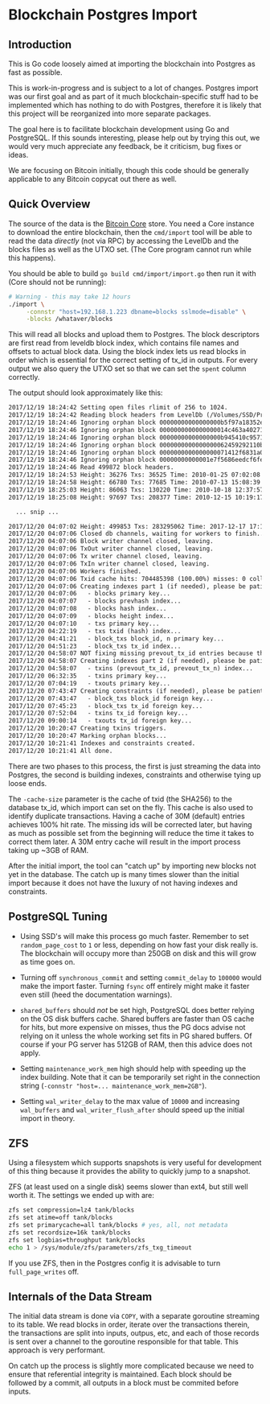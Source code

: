 
# Blockchain Postgres Import

## Introduction

This is Go code loosely aimed at importing the blockchain into
Postgres as fast as possible.

This is work-in-progress and is subject to a lot of changes. Postgres
import was our first goal and as part of it much blockchain-specific
stuff had to be implemented which has nothing to do with Postgres,
therefore it is likely that this project will be reorganized into more
separate packages.

The goal here is to facilitate blockchain development using Go and
PostgreSQL. If this sounds interesting, please help out by trying this
out, we would very much appreciate any feedback, be it criticism, bug
fixes or ideas.

We are focusing on Bitcoin initially, though this code should be
generally applicable to any Bitcoin copycat out there as well.

## Quick Overview

The source of the data is the [Bitcoin Core](https://bitcoin.org/en/download) store. You need a Core
instance to download the entire blockchain, then the `cmd/import` tool
will be able to read the data *directly* (not via RPC) by accessing
the LevelDb and the blocks files as well as the UTXO set. (The Core
program cannot run while this happens).

You should be able to build `go build cmd/import/import.go` then run
it with (Core should not be running):

```sh
# Warning - this may take 12 hours
./import \
     -connstr "host=192.168.1.223 dbname=blocks sslmode=disable" \
     -blocks /whataver/blocks
```

This will read all blocks and upload them to Postgres. The block
descriptors are first read from leveldb block index, which contains
file names and offsets to actual block data. Using the block index
lets us read blocks in order which is essential for the correct
setting of tx_id in outputs. For every output we also query the UTXO
set so that we can set the `spent` column correctly.

The output should look approximately like this:

``` txt
2017/12/19 18:24:42 Setting open files rlimit of 256 to 1024.
2017/12/19 18:24:42 Reading block headers from LevelDb (/Volumes/SSD/Private/Bitcoin/blocks/index)...
2017/12/19 18:24:46 Ignoring orphan block 00000000000000000b5f97a18352ec38f9b5b20603c8fcd8f25ec9ee1ae0cf93
2017/12/19 18:24:46 Ignoring orphan block 0000000000000000014c463a40271798691071aba2c0d680403031bfdbcf0da3
2017/12/19 18:24:46 Ignoring orphan block 00000000000000000b945410c95718f36319521f6c22822a0032a813955a8198
2017/12/19 18:24:46 Ignoring orphan block 0000000000000000062459292110b290ae1312db9a3ca668b0c187181f6f27f3
2017/12/19 18:24:46 Ignoring orphan block 0000000000000000071412f6831a0f03b5abfb7490e8a4dfa13c82d6805096f1
2017/12/19 18:24:46 Ignoring orphan block 00000000000001e7f5686eedcf6fe2d27c7892b17c8b032e9b5c9241a9d8de32
2017/12/19 18:24:46 Read 499872 block headers.
2017/12/19 18:24:53 Height: 36276 Txs: 36525 Time: 2010-01-25 07:02:08 -0500 EST Tx/s: 7291.832654
2017/12/19 18:24:58 Height: 66780 Txs: 77685 Time: 2010-07-13 15:08:39 -0400 EDT Tx/s: 7761.014587
2017/12/19 18:25:03 Height: 86063 Txs: 130220 Time: 2010-10-18 12:37:57 -0400 EDT Tx/s: 8675.402340
2017/12/19 18:25:08 Height: 97697 Txs: 208377 Time: 2010-12-15 10:19:17 -0500 EST Tx/s: 10413.251706

  ... snip ...

2017/12/20 04:07:02 Height: 499853 Txs: 283295062 Time: 2017-12-17 17:10:19 -0500 EST Tx/s: 8108.974619
2017/12/20 04:07:06 Closed db channels, waiting for workers to finish...
2017/12/20 04:07:06 Block writer channel closed, leaving.
2017/12/20 04:07:06 TxOut writer channel closed, leaving.
2017/12/20 04:07:06 Tx writer channel closed, leaving.
2017/12/20 04:07:06 TxIn writer channel closed, leaving.
2017/12/20 04:07:06 Workers finished.
2017/12/20 04:07:06 Txid cache hits: 704485398 (100.00%) misses: 0 collisions: 0 dupes: 2 evictions: 253053982
2017/12/20 04:07:06 Creating indexes part 1 (if needed), please be patient, this may take a long time...
2017/12/20 04:07:06   - blocks primary key...
2017/12/20 04:07:07   - blocks prevhash index...
2017/12/20 04:07:08   - blocks hash index...
2017/12/20 04:07:09   - blocks height index...
2017/12/20 04:07:10   - txs primary key...
2017/12/20 04:22:19   - txs txid (hash) index...
2017/12/20 04:41:21   - block_txs block_id, n primary key...
2017/12/20 04:51:23   - block_txs tx_id index...
2017/12/20 04:58:07 NOT fixing missing prevout_tx_id entries because there were 0 cache misses.
2017/12/20 04:58:07 Creating indexes part 2 (if needed), please be patient, this may take a long time...
2017/12/20 04:58:07   - txins (prevout_tx_id, prevout_tx_n) index...
2017/12/20 06:32:35   - txins primary key...
2017/12/20 07:04:19   - txouts primary key...
2017/12/20 07:43:47 Creating constraints (if needed), please be patient, this may take a long time...
2017/12/20 07:43:47   - block_txs block_id foreign key...
2017/12/20 07:45:23   - block_txs tx_id foreign key...
2017/12/20 07:52:04   - txins tx_id foreign key...
2017/12/20 09:00:14   - txouts tx_id foreign key...
2017/12/20 10:20:47 Creating txins triggers.
2017/12/20 10:20:47 Marking orphan blocks...
2017/12/20 10:21:41 Indexes and constraints created.
2017/12/20 10:21:41 All done.

```

There are two phases to this process, the first is just streaming the
data into Postgres, the second is building indexes, constraints and
otherwise tying up loose ends.

The `-cache-size` parameter is the cache of txid (the SHA256) to the
database tx_id, which import can set on the fly. This cache is also
used to identify duplicate transactions. Having a cache of 30M
(default) entries achieves 100% hit rate. The missing ids will be
corrected later, but having as much as possible set from the beginning
will reduce the time it takes to correct them later. A 30M entry cache
will result in the import process taking up ~3GB of RAM.

After the initial import, the tool can "catch up" by importing new
blocks not yet in the database. The catch up is many times slower than
the initial import because it does not have the luxury of not having
indexes and constraints.

## PostgreSQL Tuning

* Using SSD's will make this process go much faster. Remember to set
  `random_page_cost` to `1` or less, depending on how fast your disk
  really is. The blockchain will occupy more than 250GB on disk and
  this will grow as time goes on.

* Turning off `synchronous_commit` and setting `commit_delay` to
  `100000` would make the import faster. Turning `fsync` off entirely
  might make it faster even still (heed the documentation warnings).

* `shared_buffers` should *not* be set high, PostgreSQL does better
  relying on the OS disk buffers cache. Shared buffers are faster than
  OS cache for hits, but more expensive on misses, thus the PG docs
  advise not relying on it unless the whole working set fits in PG
  shared buffers. Of course if your PG server has 512GB of RAM, then
  this advice does not apply.

* Setting `maintenance_work_mem` high should help with speeding up the
  index building. Note that it can be temporarily set right in the
  connection string (`-connstr "host=... maintenance_work_mem=2GB"`).

* Setting `wal_writer_delay` to the max value of `10000` and
  increasing `wal_buffers` and `wal_writer_flush_after` should speed
  up the initial import in theory.

## ZFS

Using a filesystem which supports snapshots is very useful for
development of this thing because it provides the ability to quickly
jump to a snapshot.

ZFS (at least used on a single disk) seems slower than ext4, but still
well worth it. The settings we ended up with are:

``` sh
zfs set compression=lz4 tank/blocks
zfs set atime=off tank/blocks
zfs set primarycache=all tank/blocks # yes, all, not metadata
zfs set recordsize=16k tank/blocks
zfs set logbias=throughput tank/blocks
echo 1 > /sys/module/zfs/parameters/zfs_txg_timeout

```

If you use ZFS, then in the Postgres config it is advisable to turn
`full_page_writes` off.

## Internals of the Data Stream

The initial data stream is done via `COPY`, with a separate goroutine
streaming to its table. We read blocks in order, iterate over the
transactions therein, the transactions are split into inputs, outpus,
etc, and each of those records is sent over a channel to the goroutine
responsible for that table. This approach is very performant.

On catch up the process is slightly more complicated because we need
to ensure that referential integrity is maintained. Each block should
be followed by a commit, all outputs in a block must be commited
before inputs.
